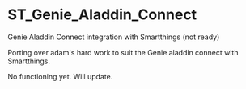 # ST_Genie_Aladdin_Connect
Genie Aladdin Connect integration with Smartthings (not ready)

Porting over adam's hard work to suit the Genie aladdin connect with Smartthings. 

No functioning yet. Will update.
